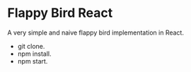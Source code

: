 # Flappy Bird React

A very simple and naive flappy bird implementation in React.

- git clone.
- npm install.
- npm start.


